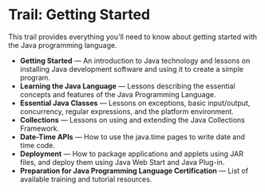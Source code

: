 # Trail: Getting Started
This trail provides everything you'll need to know about getting started with the Java programming language.

- **Getting Started** — An introduction to Java technology and lessons on installing Java development software and using it to create a simple program.
- **Learning the Java Language** — Lessons describing the essential concepts and features of the Java Programming Language.
- **Essential Java Classes** — Lessons on exceptions, basic input/output, concurrency, regular expressions, and the platform environment.
- **Collections** — Lessons on using and extending the Java Collections Framework.
- **Date-Time APIs** — How to use the java.time pages to write date and time code.
- **Deployment** — How to package applications and applets using JAR files, and deploy them using Java Web Start and Java Plug-in.
- **Preparation for Java Programming Language Certification** — List of available training and tutorial resources.

